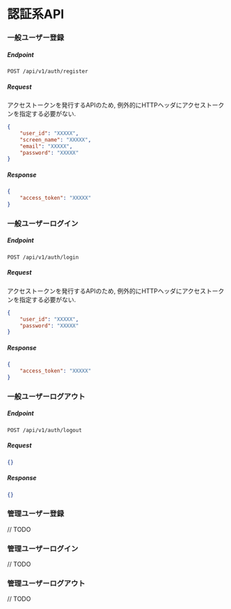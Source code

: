 # 認証系API

### 一般ユーザー登録

##### Endpoint

```
POST /api/v1/auth/register
```

##### Request
アクセストークンを発行するAPIのため, 例外的にHTTPヘッダにアクセストークンを指定する必要がない.

```json
{
    "user_id": "XXXXX",
    "screen_name": "XXXXX",
    "email": "XXXXX",
    "password": "XXXXX"
}
```

##### Response

```json
{
    "access_token": "XXXXX"
}
```

### 一般ユーザーログイン

##### Endpoint

```
POST /api/v1/auth/login
```

##### Request
アクセストークンを発行するAPIのため, 例外的にHTTPヘッダにアクセストークンを指定する必要がない.

```json
{
    "user_id": "XXXXX",
    "password": "XXXXX"
}
```

##### Response

```json
{
    "access_token": "XXXXX"
}
```

### 一般ユーザーログアウト

##### Endpoint

```
POST /api/v1/auth/logout
```

##### Request

```json
{}
```

##### Response

```json
{}
```

### 管理ユーザー登録
// TODO

### 管理ユーザーログイン
// TODO

### 管理ユーザーログアウト
// TODO